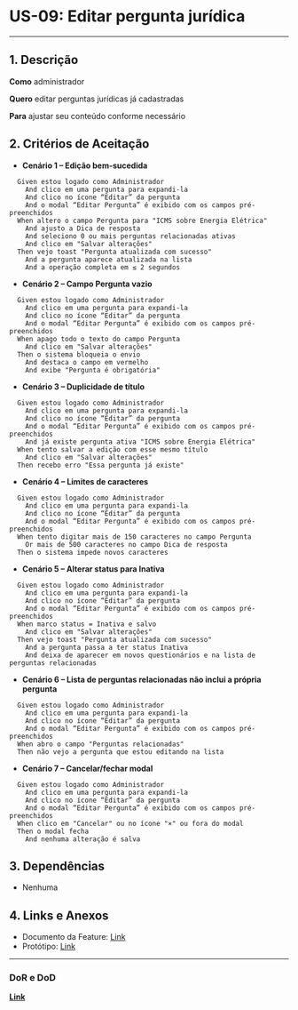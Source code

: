 # US-09: Editar pergunta jurídica

---

## 1. Descrição

**Como** administrador

**Quero** editar perguntas jurídicas já cadastradas

**Para** ajustar seu conteúdo conforme necessário

## 2. Critérios de Aceitação

- **Cenário 1 – Edição bem-sucedida**

```
  Given estou logado como Administrador
    And clico em uma pergunta para expandi-la
    And clico no ícone “Editar” da pergunta
    And o modal “Editar Pergunta” é exibido com os campos pré-preenchidos
  When altero o campo Pergunta para "ICMS sobre Energia Elétrica"
    And ajusto a Dica de resposta
    And seleciono 0 ou mais perguntas relacionadas ativas
    And clico em "Salvar alterações"
  Then vejo toast "Pergunta atualizada com sucesso"
    And a pergunta aparece atualizada na lista
    And a operação completa em ≤ 2 segundos
```

- **Cenário 2 – Campo Pergunta vazio**

```
  Given estou logado como Administrador
    And clico em uma pergunta para expandi-la
    And clico no ícone “Editar” da pergunta
    And o modal “Editar Pergunta” é exibido com os campos pré-preenchidos
  When apago todo o texto do campo Pergunta
    And clico em "Salvar alterações"
  Then o sistema bloqueia o envio
    And destaca o campo em vermelho
    And exibe "Pergunta é obrigatória"
```

- **Cenário 3 – Duplicidade de título**

```
  Given estou logado como Administrador
    And clico em uma pergunta para expandi-la
    And clico no ícone “Editar” da pergunta
    And o modal “Editar Pergunta” é exibido com os campos pré-preenchidos
    And já existe pergunta ativa "ICMS sobre Energia Elétrica"
  When tento salvar a edição com esse mesmo título
    And clico em "Salvar alterações"
  Then recebo erro "Essa pergunta já existe"
```

- **Cenário 4 – Limites de caracteres**

```
  Given estou logado como Administrador
    And clico em uma pergunta para expandi-la
    And clico no ícone “Editar” da pergunta
    And o modal “Editar Pergunta” é exibido com os campos pré-preenchidos
  When tento digitar mais de 150 caracteres no campo Pergunta
    Or mais de 500 caracteres no campo Dica de resposta
  Then o sistema impede novos caracteres
```

- **Cenário 5 – Alterar status para Inativa**

```
  Given estou logado como Administrador
    And clico em uma pergunta para expandi-la
    And clico no ícone “Editar” da pergunta
    And o modal “Editar Pergunta” é exibido com os campos pré-preenchidos
  When marco status = Inativa e salvo
    And clico em "Salvar alterações"
  Then vejo toast "Pergunta atualizada com sucesso"
    And a pergunta passa a ter status Inativa
    And deixa de aparecer em novos questionários e na lista de perguntas relacionadas
```

- **Cenário 6 – Lista de perguntas relacionadas não inclui a própria pergunta**

```
  Given estou logado como Administrador
    And clico em uma pergunta para expandi-la
    And clico no ícone “Editar” da pergunta
    And o modal “Editar Pergunta” é exibido com os campos pré-preenchidos
  When abro o campo "Perguntas relacionadas"
  Then não vejo a pergunta que estou editando na lista
```

- **Cenário 7 – Cancelar/fechar modal**

```
  Given estou logado como Administrador
    And clico em uma pergunta para expandi-la
    And clico no ícone “Editar” da pergunta
    And o modal “Editar Pergunta” é exibido com os campos pré-preenchidos
  When clico em "Cancelar" ou no ícone "×" ou fora do modal
  Then o modal fecha
    And nenhuma alteração é salva
```

## 3. Dependências

- Nenhuma

## 4. Links e Anexos

- Documento da Feature: [Link](gerenciar-perguntas-tributarias.md)
- Protótipo: [Link](https://excalidraw.com/#json=uzeZOcOtPKE5hVSiMwpbg,8IjQKNJVapnkd55dPgTC6g)

---

### DoR e DoD

**[Link](../../visao-produto/dor-dod.md)**
